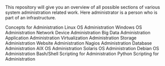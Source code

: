This repository will give you an overview of all possible sections of various system administration related work. Here administrator is a person who is part of an infrastructure.

Concepts for Administration
Linux OS Administration
Windows OS Administration
Network Device Administration
Big Data Administration
Application Administration
Virtualization Administration
Storage Administration
Website Administration
Nagios Administration
Database Administration
AIX OS Administration
Solaris OS Administration
Debian OS Administration
Bash/Shell Scripting for Administration
Python Scripting for Administration


